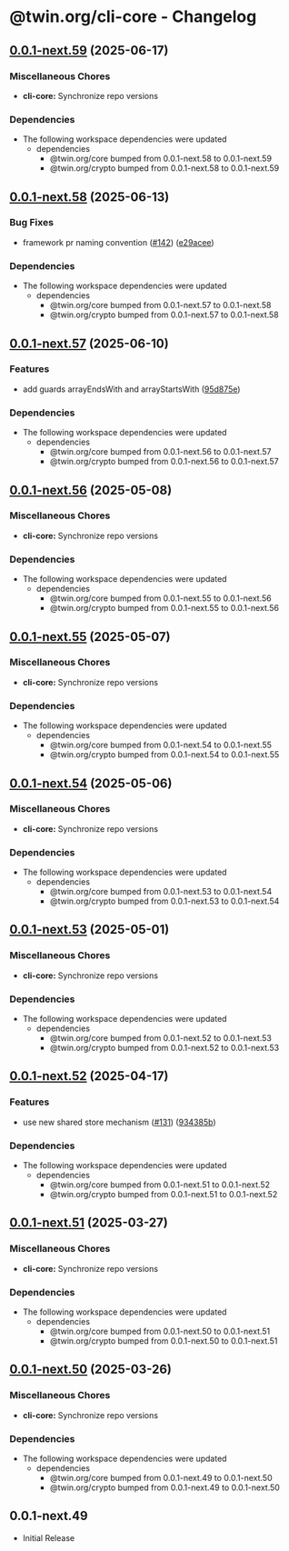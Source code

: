 # @twin.org/cli-core - Changelog

## [0.0.1-next.59](https://github.com/twinfoundation/framework/compare/cli-core-v0.0.1-next.58...cli-core-v0.0.1-next.59) (2025-06-17)


### Miscellaneous Chores

* **cli-core:** Synchronize repo versions


### Dependencies

* The following workspace dependencies were updated
  * dependencies
    * @twin.org/core bumped from 0.0.1-next.58 to 0.0.1-next.59
    * @twin.org/crypto bumped from 0.0.1-next.58 to 0.0.1-next.59

## [0.0.1-next.58](https://github.com/twinfoundation/framework/compare/cli-core-v0.0.1-next.57...cli-core-v0.0.1-next.58) (2025-06-13)


### Bug Fixes

* framework pr naming convention ([#142](https://github.com/twinfoundation/framework/issues/142)) ([e29acee](https://github.com/twinfoundation/framework/commit/e29acee2fbec42506091956d6ba8b8ce25a90008))


### Dependencies

* The following workspace dependencies were updated
  * dependencies
    * @twin.org/core bumped from 0.0.1-next.57 to 0.0.1-next.58
    * @twin.org/crypto bumped from 0.0.1-next.57 to 0.0.1-next.58

## [0.0.1-next.57](https://github.com/twinfoundation/framework/compare/cli-core-v0.0.1-next.56...cli-core-v0.0.1-next.57) (2025-06-10)


### Features

* add guards arrayEndsWith and arrayStartsWith ([95d875e](https://github.com/twinfoundation/framework/commit/95d875ec8ccb4713c145fdde941d4cfedcec2ed3))


### Dependencies

* The following workspace dependencies were updated
  * dependencies
    * @twin.org/core bumped from 0.0.1-next.56 to 0.0.1-next.57
    * @twin.org/crypto bumped from 0.0.1-next.56 to 0.0.1-next.57

## [0.0.1-next.56](https://github.com/twinfoundation/framework/compare/cli-core-v0.0.1-next.55...cli-core-v0.0.1-next.56) (2025-05-08)


### Miscellaneous Chores

* **cli-core:** Synchronize repo versions


### Dependencies

* The following workspace dependencies were updated
  * dependencies
    * @twin.org/core bumped from 0.0.1-next.55 to 0.0.1-next.56
    * @twin.org/crypto bumped from 0.0.1-next.55 to 0.0.1-next.56

## [0.0.1-next.55](https://github.com/twinfoundation/framework/compare/cli-core-v0.0.1-next.54...cli-core-v0.0.1-next.55) (2025-05-07)


### Miscellaneous Chores

* **cli-core:** Synchronize repo versions


### Dependencies

* The following workspace dependencies were updated
  * dependencies
    * @twin.org/core bumped from 0.0.1-next.54 to 0.0.1-next.55
    * @twin.org/crypto bumped from 0.0.1-next.54 to 0.0.1-next.55

## [0.0.1-next.54](https://github.com/twinfoundation/framework/compare/cli-core-v0.0.1-next.53...cli-core-v0.0.1-next.54) (2025-05-06)


### Miscellaneous Chores

* **cli-core:** Synchronize repo versions


### Dependencies

* The following workspace dependencies were updated
  * dependencies
    * @twin.org/core bumped from 0.0.1-next.53 to 0.0.1-next.54
    * @twin.org/crypto bumped from 0.0.1-next.53 to 0.0.1-next.54

## [0.0.1-next.53](https://github.com/twinfoundation/framework/compare/cli-core-v0.0.1-next.52...cli-core-v0.0.1-next.53) (2025-05-01)


### Miscellaneous Chores

* **cli-core:** Synchronize repo versions


### Dependencies

* The following workspace dependencies were updated
  * dependencies
    * @twin.org/core bumped from 0.0.1-next.52 to 0.0.1-next.53
    * @twin.org/crypto bumped from 0.0.1-next.52 to 0.0.1-next.53

## [0.0.1-next.52](https://github.com/twinfoundation/framework/compare/cli-core-v0.0.1-next.51...cli-core-v0.0.1-next.52) (2025-04-17)


### Features

* use new shared store mechanism ([#131](https://github.com/twinfoundation/framework/issues/131)) ([934385b](https://github.com/twinfoundation/framework/commit/934385b2fbaf9f5c00a505ebf9d093bd5a425f55))


### Dependencies

* The following workspace dependencies were updated
  * dependencies
    * @twin.org/core bumped from 0.0.1-next.51 to 0.0.1-next.52
    * @twin.org/crypto bumped from 0.0.1-next.51 to 0.0.1-next.52

## [0.0.1-next.51](https://github.com/twinfoundation/framework/compare/cli-core-v0.0.1-next.50...cli-core-v0.0.1-next.51) (2025-03-27)


### Miscellaneous Chores

* **cli-core:** Synchronize repo versions


### Dependencies

* The following workspace dependencies were updated
  * dependencies
    * @twin.org/core bumped from 0.0.1-next.50 to 0.0.1-next.51
    * @twin.org/crypto bumped from 0.0.1-next.50 to 0.0.1-next.51

## [0.0.1-next.50](https://github.com/twinfoundation/framework/compare/cli-core-v0.0.1-next.49...cli-core-v0.0.1-next.50) (2025-03-26)


### Miscellaneous Chores

* **cli-core:** Synchronize repo versions


### Dependencies

* The following workspace dependencies were updated
  * dependencies
    * @twin.org/core bumped from 0.0.1-next.49 to 0.0.1-next.50
    * @twin.org/crypto bumped from 0.0.1-next.49 to 0.0.1-next.50

## 0.0.1-next.49

- Initial Release
